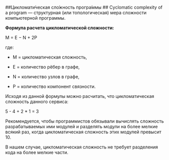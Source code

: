 ##Цикломати́ческая сло́жность програ́ммы ##
Cyclomatic complexity of a program — структурная (или топологическая) мера сложности компьютерной программы.

**Формула расчета цикломатической сложности:**

M = E − N + 2P

где:

* M = цикломатическая сложность,

* E = количество рёбер в графе,

* N = количество узлов в графе,

* P = количество компонент связности.

Исходя из данной формулы можно расчитать, что 
цикломатическая сложность данного сервиса:

5 - 4 + 2 * 1 = 3

Рекомендуется, чтобы программистов обязывали вычислять сложность разрабатываемых ими модулей и разделять модули 
на более мелкие всякий раз, когда цикломатическая сложность этих модулей превысит 10.

В нашем случае, цикломатическая сложность не требует разделения кода на более мелкие части.